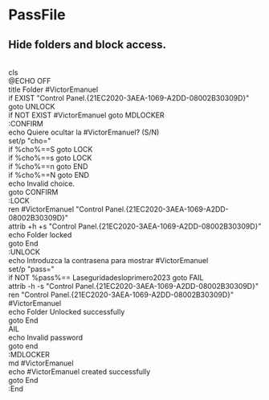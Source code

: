 # PassFile
Hide folders and block access.<br>
------------------------------
<br> cls
<br> @ECHO OFF
<br> title Folder #VictorEmanuel
<br> if EXIST "Control Panel.{21EC2020-3AEA-1069-A2DD-08002B30309D}" goto UNLOCK 
<br> if NOT EXIST #VictorEmanuel goto MDLOCKER 
<br> :CONFIRM 
<br> echo Quiere ocultar la #VictorEmanuel? (S/N) 
<br> set/p "cho=" 
<br> if %cho%==S goto LOCK 
<br> if %cho%==s goto LOCK 
<br> if %cho%==n goto END 
<br> if %cho%==N goto END 
<br> echo Invalid choice. 
<br> goto CONFIRM
<br> :LOCK
<br> ren #VictorEmanuel "Control Panel.{21EC2020-3AEA-1069-A2DD-08002B30309D}"
<br> attrib +h +s "Control Panel.{21EC2020-3AEA-1069-A2DD-08002B30309D}"
<br>echo Folder locked
<br>goto End
<br>:UNLOCK
<br>echo Introduzca la contrasena para mostrar #VictorEmanuel
<br>set/p "pass="
<br> if NOT %pass%== Laseguridadesloprimero2023 goto FAIL
<br> attrib -h -s "Control Panel.{21EC2020-3AEA-1069-A2DD-08002B30309D}"
<br> ren "Control Panel.{21EC2020-3AEA-1069-A2DD-08002B30309D}" #VictorEmanuel
<br> echo Folder Unlocked successfully
<br> goto End
<br> AIL
<br> echo Invalid password
<br> goto end
<br> :MDLOCKER
<br> md #VictorEmanuel
<br> echo #VictorEmanuel created successfully
<br> goto End
<br> :End
